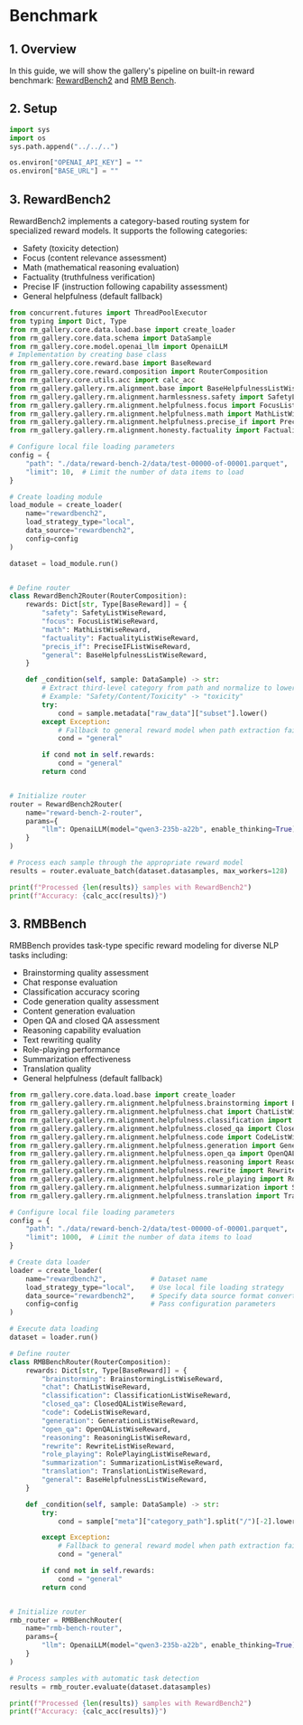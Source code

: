 # Benchmark

## 1. Overview
In this guide, we will show the gallery's pipeline on built-in reward benchmark: [RewardBench2](https://huggingface.co/spaces/allenai/reward-bench) and [RMB Bench](https://github.com/Zhou-Zoey/RMB-Reward-Model-Benchmark).

## 2. Setup

```python
import sys
import os
sys.path.append("../../..")

os.environ["OPENAI_API_KEY"] = ""
os.environ["BASE_URL"] = ""
```

## 3. RewardBench2

RewardBench2 implements a category-based routing system for specialized reward models. It supports the following categories:
- Safety (toxicity detection)
- Focus (content relevance assessment)
- Math (mathematical reasoning evaluation)
- Factuality (truthfulness verification)
- Precise IF (instruction following capability assessment)
- General helpfulness (default fallback)

```python
from concurrent.futures import ThreadPoolExecutor
from typing import Dict, Type
from rm_gallery.core.data.load.base import create_loader
from rm_gallery.core.data.schema import DataSample
from rm_gallery.core.model.openai_llm import OpenaiLLM
# Implementation by creating base class
from rm_gallery.core.reward.base import BaseReward
from rm_gallery.core.reward.composition import RouterComposition
from rm_gallery.core.utils.acc import calc_acc
from rm_gallery.gallery.rm.alignment.base import BaseHelpfulnessListWiseReward
from rm_gallery.gallery.rm.alignment.harmlessness.safety import SafetyListWiseReward
from rm_gallery.gallery.rm.alignment.helpfulness.focus import FocusListWiseReward
from rm_gallery.gallery.rm.alignment.helpfulness.math import MathListWiseReward
from rm_gallery.gallery.rm.alignment.helpfulness.precise_if import PreciseIFListWiseReward
from rm_gallery.gallery.rm.alignment.honesty.factuality import FactualityListWiseReward

# Configure local file loading parameters
config = {
    "path": "./data/reward-bench-2/data/test-00000-of-00001.parquet",
    "limit": 10,  # Limit the number of data items to load
}

# Create loading module
load_module = create_loader(
    name="rewardbench2",
    load_strategy_type="local",
    data_source="rewardbench2",
    config=config
)

dataset = load_module.run()


# Define router
class RewardBench2Router(RouterComposition):
    rewards: Dict[str, Type[BaseReward]] = {
        "safety": SafetyListWiseReward,
        "focus": FocusListWiseReward,
        "math": MathListWiseReward,
        "factuality": FactualityListWiseReward,
        "precis_if": PreciseIFListWiseReward,
        "general": BaseHelpfulnessListWiseReward,
    }

    def _condition(self, sample: DataSample) -> str:
        # Extract third-level category from path and normalize to lowercase
        # Example: "Safety/Content/Toxicity" -> "toxicity"
        try:
            cond = sample.metadata["raw_data"]["subset"].lower()
        except Exception:
            # Fallback to general reward model when path extraction fails
            cond = "general"

        if cond not in self.rewards:
            cond = "general"
        return cond


# Initialize router
router = RewardBench2Router(
    name="reward-bench-2-router",
    params={
        "llm": OpenaiLLM(model="qwen3-235b-a22b", enable_thinking=True),
    }
)

# Process each sample through the appropriate reward model
results = router.evaluate_batch(dataset.datasamples, max_workers=128)

print(f"Processed {len(results)} samples with RewardBench2")
print(f"Accuracy: {calc_acc(results)}")
```

## 3. RMBBench

RMBBench provides task-type specific reward modeling for diverse NLP tasks including:
- Brainstorming quality assessment
- Chat response evaluation
- Classification accuracy scoring
- Code generation quality assessment
- Content generation evaluation
- Open QA and closed QA assessment
- Reasoning capability evaluation
- Text rewriting quality
- Role-playing performance
- Summarization effectiveness
- Translation quality
- General helpfulness (default fallback)

```python
from rm_gallery.core.data.load.base import create_loader
from rm_gallery.gallery.rm.alignment.helpfulness.brainstorming import BrainstormingListWiseReward
from rm_gallery.gallery.rm.alignment.helpfulness.chat import ChatListWiseReward
from rm_gallery.gallery.rm.alignment.helpfulness.classification import ClassificationListWiseReward
from rm_gallery.gallery.rm.alignment.helpfulness.closed_qa import ClosedQAListWiseReward
from rm_gallery.gallery.rm.alignment.helpfulness.code import CodeListWiseReward
from rm_gallery.gallery.rm.alignment.helpfulness.generation import GenerationListWiseReward
from rm_gallery.gallery.rm.alignment.helpfulness.open_qa import OpenQAListWiseReward
from rm_gallery.gallery.rm.alignment.helpfulness.reasoning import ReasoningListWiseReward
from rm_gallery.gallery.rm.alignment.helpfulness.rewrite import RewriteListWiseReward
from rm_gallery.gallery.rm.alignment.helpfulness.role_playing import RolePlayingListWiseReward
from rm_gallery.gallery.rm.alignment.helpfulness.summarization import SummarizationListWiseReward
from rm_gallery.gallery.rm.alignment.helpfulness.translation import TranslationListWiseReward

# Configure local file loading parameters
config = {
    "path": "./data/reward-bench-2/data/test-00000-of-00001.parquet",
    "limit": 1000,  # Limit the number of data items to load
}

# Create data loader
loader = create_loader(
    name="rewardbench2",           # Dataset name
    load_strategy_type="local",    # Use local file loading strategy
    data_source="rewardbench2",    # Specify data source format converter
    config=config                  # Pass configuration parameters
)

# Execute data loading
dataset = loader.run()

# Define router
class RMBBenchRouter(RouterComposition):
    rewards: Dict[str, Type[BaseReward]] = {
        "brainstorming": BrainstormingListWiseReward,
        "chat": ChatListWiseReward,
        "classification": ClassificationListWiseReward,
        "closed_qa": ClosedQAListWiseReward,
        "code": CodeListWiseReward,
        "generation": GenerationListWiseReward,
        "open_qa": OpenQAListWiseReward,
        "reasoning": ReasoningListWiseReward,
        "rewrite": RewriteListWiseReward,
        "role_playing": RolePlayingListWiseReward,
        "summarization": SummarizationListWiseReward,
        "translation": TranslationListWiseReward,
        "general": BaseHelpfulnessListWiseReward,
    }

    def _condition(self, sample: DataSample) -> str:
        try:
            cond = sample["meta"]["category_path"].split("/")[-2].lower()

        except Exception:
            # Fallback to general reward model when path extraction fails
            cond = "general"

        if cond not in self.rewards:
            cond = "general"
        return cond


# Initialize router
rmb_router = RMBBenchRouter(
    name="rmb-bench-router",
    params={
        "llm": OpenaiLLM(model="qwen3-235b-a22b", enable_thinking=True),
    }
)

# Process samples with automatic task detection
results = rmb_router.evaluate(dataset.datasamples)

print(f"Processed {len(results)} samples with RewardBench2")
print(f"Accuracy: {calc_acc(results)}")
```

